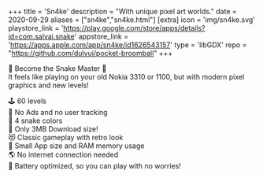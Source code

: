 +++
title = 'Sn4ke'
description = "With unique pixel art worlds."
date = 2020-09-29
aliases = ["sn4ke","sn4ke.html"]
[extra]
icon = 'img/sn4ke.svg'
playstore_link = 'https://play.google.com/store/apps/details?id=com.salvai.snake'
appstore_link = 'https://apps.apple.com/app/sn4ke/id1626543157'
type = 'libGDX'
repo = "https://github.com/dulvui/pocket-broomball"
+++

👑 Become the Snake Master 👑  
It feels like playing on your old Nokia 3310 or 1100, but with modern pixel graphics and new levels!

🕹️ 60 levels  
🛑 No Ads and no user tracking  
🌈 4 snake colors  
💾 Only 3MB Download size!  
😻 Classic gameplay with retro look  
💾 Small App size and RAM memory usage  
🌎 No internet connection needed  
🔋 Battery optimized, so you can play with no worries!  
